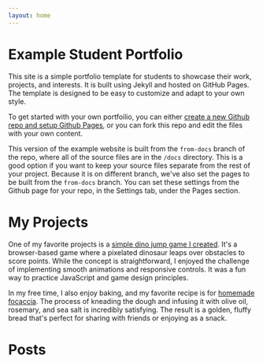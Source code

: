 ```yaml
---
layout: home
---
```


# Example Student Portfolio

This site is a simple portfolio template for students to showcase their work, 
projects, and interests. It is built using Jekyll and hosted on GitHub Pages.
The template is designed to be easy to customize and adapt to your own style.

To get started with your own portfoilio, you can either [create a new Github repo 
and setup Github Pages](./howto), or you can fork this repo and edit the files 
with your own content.

This version of the example website is built from the ``from-docs`` branch of
the repo, where all of the source files are in the ``/docs`` directory. This is a
good option if you want to keep your source files separate from the rest of your
project. Because it is on different branch, we've also set the pages to be built from the 
``from-docs`` branch.  You can set these settings from the Github page for your
repo, in the Settings tab, under the Pages section.


# My Projects

One of my favorite projects is a [simple dino jump game I
created](./html/dino.html). It's a browser-based game where a pixelated dinosaur
leaps over obstacles to score points. While the concept is straightforward, I
enjoyed the challenge of implementing smooth animations and responsive controls.
It was a fun way to practice JavaScript and game design principles.

In my free time, I also enjoy baking, and my favorite recipe is for [homemade
focaccia](./html/focaccia.html). The process of kneading the dough and infusing it with olive oil,
rosemary, and sea salt is incredibly satisfying. The result is a golden, fluffy
bread that's perfect for sharing with friends or enjoying as a snack.

# Posts

